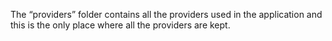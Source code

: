 The “providers” folder contains all the providers used in the application and this is the only
 place where all the providers are kept.
